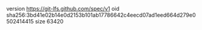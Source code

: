 version https://git-lfs.github.com/spec/v1
oid sha256:3bd41e02b14e0d2153b101ab17786642c4eecd07ad1eed664d279e0502414415
size 63420
